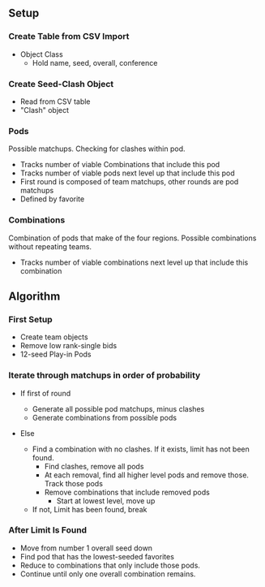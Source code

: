 ## Setup
### Create Table from CSV Import
  * Object Class
    * Hold name, seed, overall, conference

### Create Seed-Clash Object
  * Read from CSV table
  * "Clash" object

### Pods
Possible matchups.  Checking for clashes within pod.
  * Tracks number of viable Combinations that include this pod
  * Tracks number of viable pods next level up that include this pod
  * First round is composed of team matchups, other rounds are pod matchups
  * Defined by favorite

### Combinations
Combination of pods that make of the four regions.  Possible combinations without repeating teams.
  * Tracks number of viable combinations next level up that include this combination


## Algorithm
### First Setup
  * Create team objects
  * Remove low rank-single bids
  * 12-seed Play-in Pods

### Iterate through matchups in order of probability
  * If first of round
    * Generate all possible pod matchups, minus clashes
    * Generate combinations from possible pods

  * Else
    * Find a combination with no clashes.  If it exists, limit has not been found.
      * Find clashes, remove all pods
      * At each removal, find all higher level pods and remove those. Track those pods
      * Remove combinations that include removed pods
        * Start at lowest level, move up
    * If not, Limit has been found, break

### After Limit Is Found
  * Move from number 1 overall seed down
  * Find pod that has the lowest-seeded favorites
  * Reduce to combinations that only include those pods.
  * Continue until only one overall combination remains.

